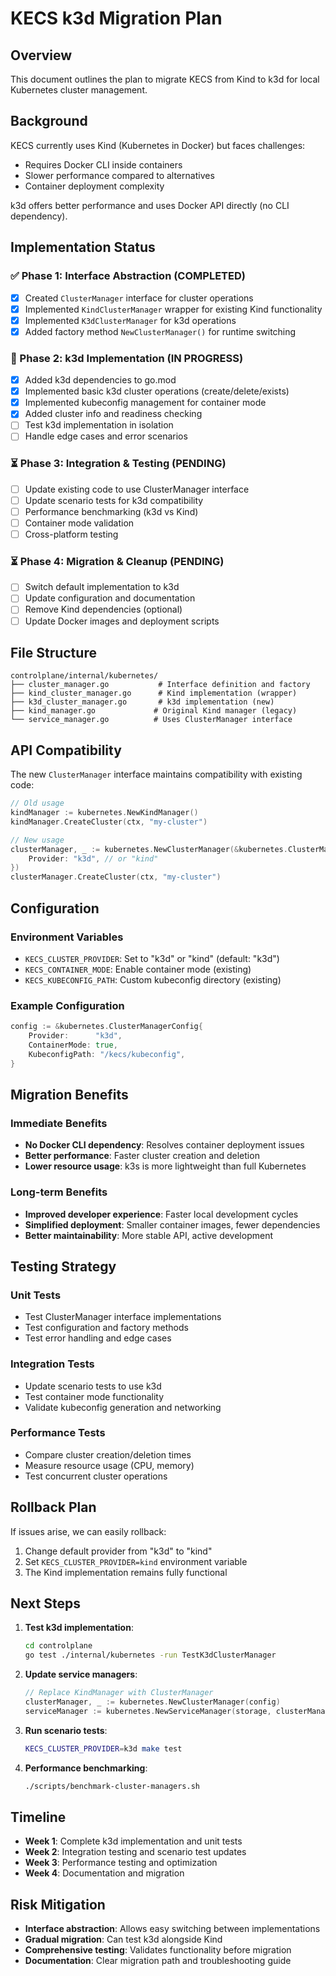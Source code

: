 # KECS k3d Migration Plan

## Overview
This document outlines the plan to migrate KECS from Kind to k3d for local Kubernetes cluster management.

## Background
KECS currently uses Kind (Kubernetes in Docker) but faces challenges:
- Requires Docker CLI inside containers
- Slower performance compared to alternatives
- Container deployment complexity

k3d offers better performance and uses Docker API directly (no CLI dependency).

## Implementation Status

### ✅ Phase 1: Interface Abstraction (COMPLETED)
- [x] Created `ClusterManager` interface for cluster operations
- [x] Implemented `KindClusterManager` wrapper for existing Kind functionality
- [x] Implemented `K3dClusterManager` for k3d operations
- [x] Added factory method `NewClusterManager()` for runtime switching

### 🔄 Phase 2: k3d Implementation (IN PROGRESS)
- [x] Added k3d dependencies to go.mod
- [x] Implemented basic k3d cluster operations (create/delete/exists)
- [x] Implemented kubeconfig management for container mode
- [x] Added cluster info and readiness checking
- [ ] Test k3d implementation in isolation
- [ ] Handle edge cases and error scenarios

### ⏳ Phase 3: Integration & Testing (PENDING)
- [ ] Update existing code to use ClusterManager interface
- [ ] Update scenario tests for k3d compatibility
- [ ] Performance benchmarking (k3d vs Kind)
- [ ] Container mode validation
- [ ] Cross-platform testing

### ⏳ Phase 4: Migration & Cleanup (PENDING)
- [ ] Switch default implementation to k3d
- [ ] Update configuration and documentation
- [ ] Remove Kind dependencies (optional)
- [ ] Update Docker images and deployment scripts

## File Structure

```
controlplane/internal/kubernetes/
├── cluster_manager.go           # Interface definition and factory
├── kind_cluster_manager.go      # Kind implementation (wrapper)
├── k3d_cluster_manager.go       # k3d implementation (new)
├── kind_manager.go             # Original Kind manager (legacy)
└── service_manager.go          # Uses ClusterManager interface
```

## API Compatibility

The new `ClusterManager` interface maintains compatibility with existing code:

```go
// Old usage
kindManager := kubernetes.NewKindManager()
kindManager.CreateCluster(ctx, "my-cluster")

// New usage
clusterManager, _ := kubernetes.NewClusterManager(&kubernetes.ClusterManagerConfig{
    Provider: "k3d", // or "kind"
})
clusterManager.CreateCluster(ctx, "my-cluster")
```

## Configuration

### Environment Variables
- `KECS_CLUSTER_PROVIDER`: Set to "k3d" or "kind" (default: "k3d")
- `KECS_CONTAINER_MODE`: Enable container mode (existing)
- `KECS_KUBECONFIG_PATH`: Custom kubeconfig directory (existing)

### Example Configuration
```go
config := &kubernetes.ClusterManagerConfig{
    Provider:      "k3d",
    ContainerMode: true,
    KubeconfigPath: "/kecs/kubeconfig",
}
```

## Migration Benefits

### Immediate Benefits
- **No Docker CLI dependency**: Resolves container deployment issues
- **Better performance**: Faster cluster creation and deletion
- **Lower resource usage**: k3s is more lightweight than full Kubernetes

### Long-term Benefits
- **Improved developer experience**: Faster local development cycles
- **Simplified deployment**: Smaller container images, fewer dependencies
- **Better maintainability**: More stable API, active development

## Testing Strategy

### Unit Tests
- Test ClusterManager interface implementations
- Test configuration and factory methods
- Test error handling and edge cases

### Integration Tests
- Update scenario tests to use k3d
- Test container mode functionality
- Validate kubeconfig generation and networking

### Performance Tests
- Compare cluster creation/deletion times
- Measure resource usage (CPU, memory)
- Test concurrent cluster operations

## Rollback Plan

If issues arise, we can easily rollback:
1. Change default provider from "k3d" to "kind"
2. Set `KECS_CLUSTER_PROVIDER=kind` environment variable
3. The Kind implementation remains fully functional

## Next Steps

1. **Test k3d implementation**:
   ```bash
   cd controlplane
   go test ./internal/kubernetes -run TestK3dClusterManager
   ```

2. **Update service managers**:
   ```go
   // Replace KindManager with ClusterManager
   clusterManager, _ := kubernetes.NewClusterManager(config)
   serviceManager := kubernetes.NewServiceManager(storage, clusterManager)
   ```

3. **Run scenario tests**:
   ```bash
   KECS_CLUSTER_PROVIDER=k3d make test
   ```

4. **Performance benchmarking**:
   ```bash
   ./scripts/benchmark-cluster-managers.sh
   ```

## Timeline

- **Week 1**: Complete k3d implementation and unit tests
- **Week 2**: Integration testing and scenario test updates
- **Week 3**: Performance testing and optimization
- **Week 4**: Documentation and migration

## Risk Mitigation

- **Interface abstraction**: Allows easy switching between implementations
- **Gradual migration**: Can test k3d alongside Kind
- **Comprehensive testing**: Validates functionality before migration
- **Documentation**: Clear migration path and troubleshooting guide